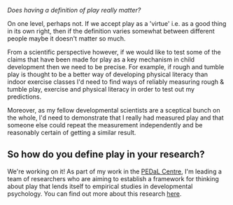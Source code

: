 *Does having a definition of play really matter?*

On one level, perhaps not. If we accept play as a 'virtue' i.e. as a good thing in its own right, then if the definition varies somewhat between different people maybe it doesn't matter so much.

From a scientific perspective however, if we would like to test some of the claims that have been made for play as a key mechanism in child development then we need to be precise. For example, if rough and tumble play is thought to be a better way of developing physical literacy than indoor exercise classes I'd need to find ways of reliably measuring rough & tumble play, exercise and physical literacy in order to test out my predictions.

Moreover, as my fellow developmental scientists are a sceptical bunch on the whole, I'd need to demonstrate that I really had measured play and that someone else could repeat the measurement independently and be reasonably certain of getting a similar result.

## So how do you define play in your research?

We're working on it! As part of my work in the [PEDaL Centre](https://www.educ.cam.ac.uk/centres/pedal/), I'm leading a team of researchers who are aiming to establish a framework for thinking about play that lends itself to empirical studies in developmental psychology. You can find out more about this research [here]().
